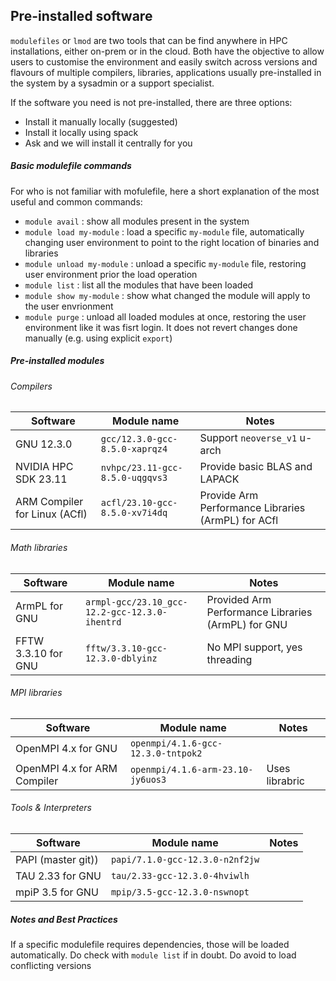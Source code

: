 ## Pre-installed software 

`modulefiles` or `lmod` are two tools that can be find anywhere in HPC installations, either on-prem or in the cloud. Both have the objective to allow users to customise the environment and easily switch across versions and flavours of multiple compilers, libraries, applications usually pre-installed in the system by a sysadmin or a support specialist. 

If the software you need is not pre-installed, there are three options:
* Install it manually locally (suggested)
* Install it locally using spack
* Ask and we will install it centrally for you

##### Basic modulefile commands

For who is not familiar with mofulefile, here a short explanation of the most useful and common commands:
* `module avail` : show all modules present in the system
* `module load my-module` : load a specific `my-module` file, automatically changing user environment to point to the right location of binaries and libraries 
* `module unload my-module` : unload a specific `my-module` file, restoring user environment prior the load operation
* `module list` : list all the modules that have been loaded
* `module show my-module` : show what changed the module will apply to the user envrionment
* `module purge` : unload all loaded modules at once, restoring the user environment like it was fisrt login. It does not revert changes done manually (e.g. using explicit `export`)

##### Pre-installed modules

###### Compilers

| Software  | Module name  | Notes |
|---|---|---|
| GNU 12.3.0 | `gcc/12.3.0-gcc-8.5.0-xaprqz4`  | Support `neoverse_v1` u-arch  |
| NVIDIA HPC SDK 23.11 | `nvhpc/23.11-gcc-8.5.0-uqgqvs3`  |  Provide basic BLAS and LAPACK |
| ARM Compiler for Linux (ACfl) | `acfl/23.10-gcc-8.5.0-xv7i4dq`  | Provide Arm Performance Libraries (ArmPL) for ACfl |

###### Math libraries

| Software  | Module name  | Notes |
|---|---|---|
| ArmPL for GNU |  `armpl-gcc/23.10_gcc-12.2-gcc-12.3.0-ihentrd` | Provided Arm Performance Libraries (ArmPL) for GNU |
| FFTW 3.3.10 for GNU | `fftw/3.3.10-gcc-12.3.0-dblyinz` | No MPI support, yes threading |

###### MPI libraries

| Software  | Module name  | Notes |
|---|---|---|
| OpenMPI 4.x for GNU | `openmpi/4.1.6-gcc-12.3.0-tntpok2`  |   |  Uses librabric |
| OpenMPI 4.x for ARM Compiler | `openmpi/4.1.6-arm-23.10-jy6uos3`  | Uses librabric |


###### Tools & Interpreters

| Software  | Module name  | Notes |
|---|---|---|
| PAPI (master git)) | `papi/7.1.0-gcc-12.3.0-n2nf2jw` | | 
| TAU 2.33 for GNU | `tau/2.33-gcc-12.3.0-4hviwlh` | |
| mpiP 3.5 for GNU | `mpip/3.5-gcc-12.3.0-nswnopt` | | 

##### Notes and Best Practices 

If a specific modulefile requires dependencies, those will be loaded automatically. Do check with `module list` if in doubt. Do avoid to load conflicting versions